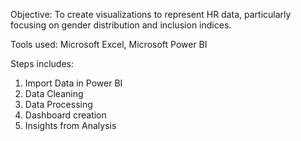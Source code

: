 Objective: 
To create visualizations to represent HR data, particularly focusing on gender distribution and inclusion indices.

Tools used: 
Microsoft Excel, Microsoft Power BI

Steps includes:
1. Import Data in Power BI
2. Data Cleaning
3. Data Processing
4. Dashboard creation
5. Insights from Analysis
